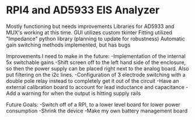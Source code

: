 # RPI4 and AD5933 EIS Analyzer
 Mostly functioning but needs improvements
 Libraries for AD5933 and MUX's working at this time.
 GUI utilizes custom tkinter
 Fitting utilized "Impedance" python library (planning to update for robustness)
 Automatic gain switching methods implemented, but has bugs


Improvements I need to make in the future:
-Implementation of the internal 5x switchable gains
-Shift screen off to the left hand side of the enclosure, so then the power supply can be placed right next to the analog board.  Also put filtering on the i2c lines.
-Configuration of 3 electrode switching with a double pole relay instead to completely get it out of the circuit
-Have an external calibration board to account for lead inductance and capacitance
-Add a warning for when the output is hitting supply rails

Future Goals:
-Switch off of a RPI, to a lower level board for lower power consumption
-Shrink the device
-Make my own battery management board
